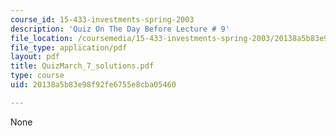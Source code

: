 ```yaml
---
course_id: 15-433-investments-spring-2003
description: 'Quiz On The Day Before Lecture # 9'
file_location: /coursemedia/15-433-investments-spring-2003/20138a5b83e98f92fe6755e8cba05460_QuizMarch_7_solutions.pdf
file_type: application/pdf
layout: pdf
title: QuizMarch_7_solutions.pdf
type: course
uid: 20138a5b83e98f92fe6755e8cba05460

---
```

None